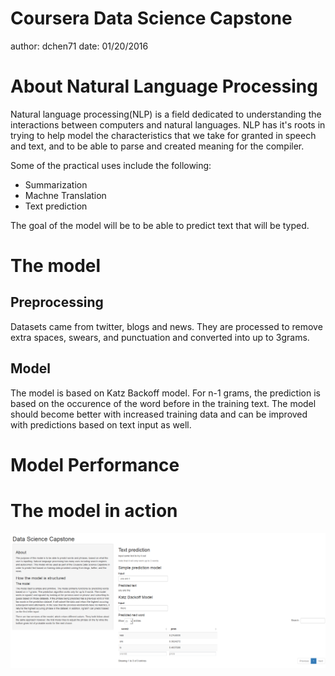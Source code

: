 Coursera Data Science Capstone
========================================================
author: dchen71
date: 01/20/2016

About Natural Language Processing
========================================================

Natural language processing(NLP) is a field dedicated to understanding the interactions between computers and natural languages. NLP has it's roots in trying to help model the characteristics that we take for granted in speech and text, and to be able to parse and created meaning for the compiler. 

Some of the practical uses include the following:
* Summarization
* Machne Translation
* Text prediction

The goal of the model will be to be able to predict text that will be typed.

The model
========================================================

## Preprocessing
Datasets came from twitter, blogs and news. They are processed to remove extra spaces, swears, and punctuation and converted into up to 3grams. 

## Model
The model is based on Katz Backoff model. For n-1 grams, the prediction is based on the occurence of the word before in the training text. The model should become better with increased training data and can be improved with predictions based on text input as well.

Model Performance
========================================================



The model in action
========================================================

![Shiny App](model_pres-figure/img.png "Shinyapp Picture")
